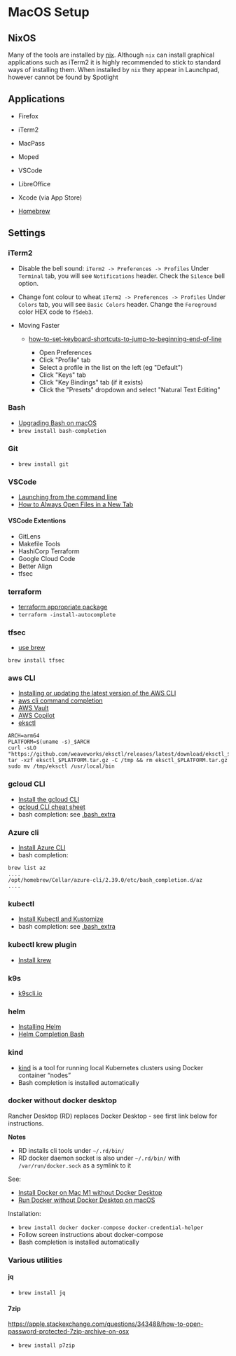 # MacOS Setup

## NixOS

Many of the tools are installed by [nix](./nix).
Although `nix` can install graphical applications such as iTerm2 it is highly recommended to stick to standard ways of installing them. When installed by `nix` they appear in Launchpad, however cannot be found by Spotlight

## Applications

- Firefox
- iTerm2
- MacPass
- Moped
- VSCode
- LibreOffice
- Xcode (via App Store)

- [Homebrew](https://brew.sh/)

## Settings

### iTerm2

- Disable the bell sound: 
`iTerm2 -> Preferences -> Profiles`
Under `Terminal` tab, you will see `Notifications` header. Check the `Silence` bell option.

- Change font colour to wheat
`iTerm2 -> Preferences -> Profiles`
Under `Colors` tab, you will see `Basic Colors` header. Change the `Foreground` color HEX code to `f5deb3`.

- Moving Faster
  - [how-to-set-keyboard-shortcuts-to-jump-to-beginning-end-of-line](https://stackoverflow.com/questions/6205157/how-to-set-keyboard-shortcuts-to-jump-to-beginning-end-of-line)

    - Open Preferences
    - Click "Profile" tab
    - Select a profile in the list on the left (eg "Default")
    - Click "Keys" tab
    - Click "Key Bindings" tab (if it exists)
    - Click the "Presets" dropdown and select "Natural Text Editing"


### Bash

- [Upgrading Bash on macOS](https://itnext.io/upgrading-bash-on-macos-7138bd1066ba)
- `brew install bash-completion`

### Git

- `brew install git`

### VSCode

- [Launching from the command line](https://code.visualstudio.com/docs/setup/mac#_launching-from-the-command-line)
- [How to Always Open Files in a New Tab](https://vscode.one/new-tab-vscode/)

#### VSCode Extentions

- GitLens
- Makefile Tools
- HashiCorp Terraform
- Google Cloud Code
- Better Align
- tfsec

### terraform

- [terraform appropriate package](https://www.terraform.io/downloads)
- `terraform -install-autocomplete`

### tfsec

- [use brew](https://github.com/aquasecurity/tfsec)

```
brew install tfsec
```

###  aws CLI 

- [Installing or updating the latest version of the AWS CLI](https://docs.aws.amazon.com/cli/latest/userguide/getting-started-install.html)
- [aws cli command completion](https://docs.aws.amazon.com/cli/latest/userguide/cli-configure-completion.html)
- [AWS Vault](https://github.com/99designs/aws-vault)
- [AWS Copilot](https://aws.amazon.com/blogs/containers/introducing-aws-copilot/)
- [eksctl](https://github.com/weaveworks/eksctl/tree/main)
```
ARCH=arm64
PLATFORM=$(uname -s)_$ARCH
curl -sLO "https://github.com/weaveworks/eksctl/releases/latest/download/eksctl_$PLATFORM.tar.gz"
tar -xzf eksctl_$PLATFORM.tar.gz -C /tmp && rm eksctl_$PLATFORM.tar.gz
sudo mv /tmp/eksctl /usr/local/bin
```

###  gcloud CLI 

- [Install the gcloud CLI](https://cloud.google.com/sdk/docs/install)
- [gcloud CLI cheat sheet](https://cloud.google.com/sdk/docs/cheatsheet)
- bash completion: see [.bash_extra](./.bash_extra)

### Azure cli

- [Install Azure CLI](https://docs.microsoft.com/en-au/cli/azure/install-azure-cli-macos)
- bash completion: 

```
brew list az
....
/opt/homebrew/Cellar/azure-cli/2.39.0/etc/bash_completion.d/az
....
```

### kubectl

- [Install Kubectl and Kustomize](https://kubectl.docs.kubernetes.io/installation/)
- bash completion: see [.bash_extra](./.bash_extra)

### kubectl krew plugin

- [Install krew](https://krew.sigs.k8s.io/docs/user-guide/setup/install/)

### k9s

- [k9scli.io](https://k9scli.io/)

### helm

- [Installing Helm](https://helm.sh/docs/intro/install/)
- [Helm Completion Bash](https://helm.sh/docs/helm/helm_completion_bash/)

### kind

- [kind](https://kind.sigs.k8s.io/) is a tool for running local Kubernetes clusters using Docker container “nodes”
- Bash completion is installed automatically 

### docker without docker desktop

Rancher Desktop (RD) replaces Docker Desktop - see first link below for instructions.

**Notes** 

- RD installs cli tools under `~/.rd/bin/`
- RD docker daemon socket is also under `~/.rd/bin/` with `/var/run/docker.sock` as a symlink to it

See:

- [Install Docker on Mac M1 without Docker Desktop](https://dev.to/sergej_brazdeikis/install-docker-on-mac-m1-without-docker-desktop-k6o)
- [Run Docker without Docker Desktop on macOS](https://dhwaneetbhatt.com/blog/run-docker-without-docker-desktop-on-macos)

Installation:

- `brew install docker docker-compose docker-credential-helper`
- Follow screen instructions about docker-compose
- Bash completion is installed automatically 

### Various utilities

#### jq
 - `brew install jq`

#### 7zip

https://apple.stackexchange.com/questions/343488/how-to-open-password-protected-7zip-archive-on-osx

- `brew install p7zip`
